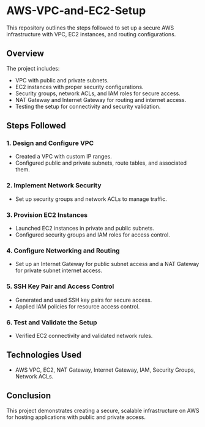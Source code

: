 # AWS-VPC-and-EC2-Setup
This repository outlines the steps followed to set up a secure AWS infrastructure with VPC, EC2 instances, and routing configurations.

## **Overview**
The project includes:
- VPC with public and private subnets.
- EC2 instances with proper security configurations.
- Security groups, network ACLs, and IAM roles for secure access.
- NAT Gateway and Internet Gateway for routing and internet access.
- Testing the setup for connectivity and security validation.

## **Steps Followed**

### **1. Design and Configure VPC**
- Created a VPC with custom IP ranges.
- Configured public and private subnets, route tables, and associated them.

### **2. Implement Network Security**
- Set up security groups and network ACLs to manage traffic.

### **3. Provision EC2 Instances**
- Launched EC2 instances in private and public subnets.
- Configured security groups and IAM roles for access control.

### **4. Configure Networking and Routing**
- Set up an Internet Gateway for public subnet access and a NAT Gateway for private subnet internet access.

### **5. SSH Key Pair and Access Control**
- Generated and used SSH key pairs for secure access.
- Applied IAM policies for resource access control.

### **6. Test and Validate the Setup**
- Verified EC2 connectivity and validated network rules.

## **Technologies Used**
- AWS VPC, EC2, NAT Gateway, Internet Gateway, IAM, Security Groups, Network ACLs.

## **Conclusion**
This project demonstrates creating a secure, scalable infrastructure on AWS for hosting applications with public and private access.
